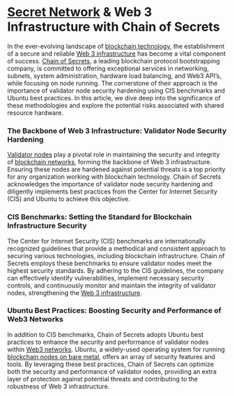 # [Secret Network](https://github.com/secretswap/secretnetwork/blob/main/secretnetwork.md) & Web 3 Infrastructure with Chain of Secrets


In the ever-evolving landscape of [blockchain technology](https://www.chainofsecrets.org/blockchain.html), the establishment of a secure and reliable [Web 3 infrastructure](https://www.chainofsecrets.org/web3.html) has become a vital component of success. [Chain of Secrets](https://www.chainofsecrets.org), a leading blockchain protocol bootstrapping company, is committed to offering exceptional services in networking, subnets, system administration, hardware load balancing, and Web3 API’s, while focusing on node running. The cornerstone of their approach is the importance of validator node security hardening using CIS benchmarks and Ubuntu best practices. In this article, we dive deep into the significance of these methodologies and explore the potential risks associated with shared resource hardware.

### The Backbone of Web 3 Infrastructure: Validator Node Security Hardening
[Validator nodes](https://chainofsecrets.org/validator-as-a-service.html) play a pivotal role in maintaining the security and integrity of [blockchain networks](https://www.chainofsecrets.org/blockchain.html), forming the backbone of Web 3 infrastructure. Ensuring these nodes are hardened against potential threats is a top priority for any organization working with blockchain technology. Chain of Secrets acknowledges the importance of validator node security hardening and diligently implements best practices from the Center for Internet Security (CIS) and Ubuntu to achieve this objective.

### CIS Benchmarks: Setting the Standard for Blockchain Infrastructure Security
The Center for Internet Security (CIS) benchmarks are internationally recognized guidelines that provide a methodical and consistent approach to securing various technologies, including blockchain infrastructure. Chain of Secrets employs these benchmarks to ensure validator nodes meet the highest security standards. By adhering to the CIS guidelines, the company can effectively identify vulnerabilities, implement necessary security controls, and continuously monitor and maintain the integrity of validator nodes, strengthening the [Web 3 infrastructure](https://www.chainofsecrets.org/web3.html).

### Ubuntu Best Practices: Boosting Security and Performance of Web3 Networks
In addition to CIS benchmarks, Chain of Secrets adopts Ubuntu best practices to enhance the security and performance of validator nodes within [Web3 networks](https://www.chainofsecrets.org/web3.html). Ubuntu, a widely-used operating system for running [blockchain nodes on bare metal](https://chainofsecrets.org/secure-enc-bar.html), offers an array of security features and tools. By leveraging these best practices, Chain of Secrets can optimize both the security and performance of validator nodes, providing an extra layer of protection against potential threats and contributing to the robustness of Web 3 infrastructure.

